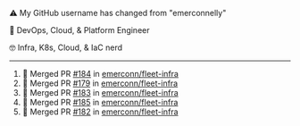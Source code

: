 ⚠️ My GitHub username has changed from "emerconnelly"

💼 DevOps, Cloud, & Platform Engineer

🤓 Infra, K8s, Cloud, & IaC nerd

---

<!--START_SECTION:activity-->
1. 🎉 Merged PR [#184](https://github.com/emerconn/fleet-infra/pull/184) in [emerconn/fleet-infra](https://github.com/emerconn/fleet-infra)
2. 🎉 Merged PR [#179](https://github.com/emerconn/fleet-infra/pull/179) in [emerconn/fleet-infra](https://github.com/emerconn/fleet-infra)
3. 🎉 Merged PR [#183](https://github.com/emerconn/fleet-infra/pull/183) in [emerconn/fleet-infra](https://github.com/emerconn/fleet-infra)
4. 🎉 Merged PR [#185](https://github.com/emerconn/fleet-infra/pull/185) in [emerconn/fleet-infra](https://github.com/emerconn/fleet-infra)
5. 🎉 Merged PR [#182](https://github.com/emerconn/fleet-infra/pull/182) in [emerconn/fleet-infra](https://github.com/emerconn/fleet-infra)
<!--END_SECTION:activity-->
